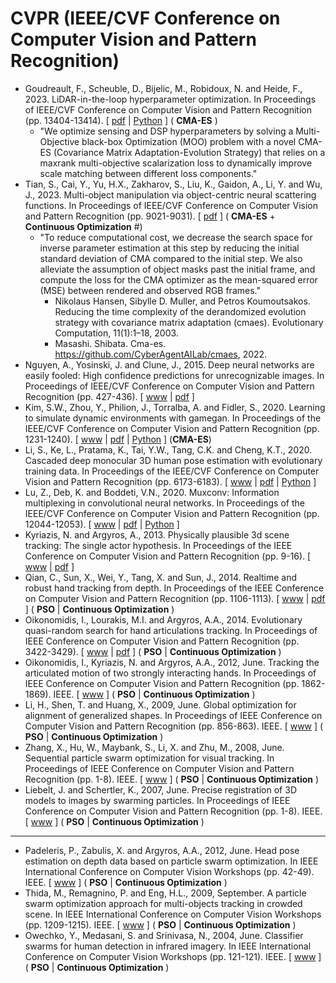 # CVPR (IEEE/CVF Conference on Computer Vision and Pattern Recognition)

* Goudreault, F., Scheuble, D., Bijelic, M., Robidoux, N. and Heide, F., 2023. LiDAR-in-the-loop hyperparameter optimization. In Proceedings of IEEE/CVF Conference on Computer Vision and Pattern Recognition (pp. 13404-13414). [ [pdf](https://openaccess.thecvf.com/content/CVPR2023/papers/Goudreault_LiDAR-in-the-Loop_Hyperparameter_Optimization_CVPR_2023_paper.pdf) | [Python](https://github.com/princeton-computational-imaging/LITL-Optimization) ] ( **CMA-ES** )
  * "We optimize sensing and DSP hyperparameters by solving a Multi-Objective black-box Optimization (MOO) problem with a novel CMA-ES (Covariance Matrix Adaptation-Evolution Strategy) that relies on a maxrank multi-objective scalarization loss to dynamically improve scale matching between different loss components."
* Tian, S., Cai, Y., Yu, H.X., Zakharov, S., Liu, K., Gaidon, A., Li, Y. and Wu, J., 2023. Multi-object manipulation via object-centric neural scattering functions. In Proceedings of IEEE/CVF Conference on Computer Vision and Pattern Recognition (pp. 9021-9031). [ [pdf](https://openaccess.thecvf.com/content/CVPR2023/papers/Tian_Multi-Object_Manipulation_via_Object-Centric_Neural_Scattering_Functions_CVPR_2023_paper.pdf) ] ( **CMA-ES** + **Continuous Optimization** #)
  * "To reduce computational cost, we decrease the search space for inverse parameter estimation at this step by reducing the initial standard deviation of CMA compared to the initial step. We also alleviate the assumption of object masks past the initial frame, and compute the loss for the CMA optimizer as the mean-squared error (MSE) between rendered and observed RGB frames."
    * Nikolaus Hansen, Sibylle D. Muller, and Petros Koumoutsakos. Reducing the time complexity of the derandomized evolution strategy with covariance matrix adaptation (cmaes). Evolutionary Computation, 11(1):1–18, 2003.
    * Masashi. Shibata. Cma-es. https://github.com/CyberAgentAILab/cmaes, 2022.
* Nguyen, A., Yosinski, J. and Clune, J., 2015. Deep neural networks are easily fooled: High confidence predictions for unrecognizable images. In Proceedings of IEEE/CVF Conference on Computer Vision and Pattern Recognition (pp. 427-436). [ [www](https://www.cv-foundation.org/openaccess/content_cvpr_2015/html/Nguyen_Deep_Neural_Networks_2015_CVPR_paper.html) | [pdf](https://www.cv-foundation.org/openaccess/content_cvpr_2015/papers/Nguyen_Deep_Neural_Networks_2015_CVPR_paper.pdf) ]
* Kim, S.W., Zhou, Y., Philion, J., Torralba, A. and Fidler, S., 2020. Learning to simulate dynamic environments with gamegan. In Proceedings of the IEEE/CVF Conference on Computer Vision and Pattern Recognition (pp. 1231-1240). [ [www](https://openaccess.thecvf.com/content_CVPR_2020/html/Kim_Learning_to_Simulate_Dynamic_Environments_With_GameGAN_CVPR_2020_paper.html) | [pdf](https://openaccess.thecvf.com/content_CVPR_2020/papers/Kim_Learning_to_Simulate_Dynamic_Environments_With_GameGAN_CVPR_2020_paper.pdf) | [Python](https://github.com/nv-tlabs/GameGAN_code) ] (**CMA-ES**)
* Li, S., Ke, L., Pratama, K., Tai, Y.W., Tang, C.K. and Cheng, K.T., 2020. Cascaded deep monocular 3D human pose estimation with evolutionary training data. In Proceedings of the IEEE/CVF Conference on Computer Vision and Pattern Recognition (pp. 6173-6183). [ [www](https://openaccess.thecvf.com/content_CVPR_2020/html/Li_Cascaded_Deep_Monocular_3D_Human_Pose_Estimation_With_Evolutionary_Training_CVPR_2020_paper.html) | [pdf](https://openaccess.thecvf.com/content_CVPR_2020/papers/Li_Cascaded_Deep_Monocular_3D_Human_Pose_Estimation_With_Evolutionary_Training_CVPR_2020_paper.pdf) | [Python](https://github.com/Nicholasli1995/EvoSkeleton) ]
* Lu, Z., Deb, K. and Boddeti, V.N., 2020. Muxconv: Information multiplexing in convolutional neural networks. In Proceedings of the IEEE/CVF Conference on Computer Vision and Pattern Recognition (pp. 12044-12053). [ [www](https://openaccess.thecvf.com/content_CVPR_2020/html/Lu_MUXConv_Information_Multiplexing_in_Convolutional_Neural_Networks_CVPR_2020_paper.html) | [pdf](https://openaccess.thecvf.com/content_CVPR_2020/papers/Lu_MUXConv_Information_Multiplexing_in_Convolutional_Neural_Networks_CVPR_2020_paper.pdf) | [Python](https://github.com/human-analysis/MUXConv) ]
* Kyriazis, N. and Argyros, A., 2013. Physically plausible 3d scene tracking: The single actor hypothesis. In Proceedings of the IEEE Conference on Computer Vision and Pattern Recognition (pp. 9-16). [ [www](https://openaccess.thecvf.com/content_cvpr_2013/html/Kyriazis_Physically_Plausible_3D_2013_CVPR_paper.html) | [pdf](https://openaccess.thecvf.com/content_cvpr_2013/papers/Kyriazis_Physically_Plausible_3D_2013_CVPR_paper.pdf) ]
* Qian, C., Sun, X., Wei, Y., Tang, X. and Sun, J., 2014. Realtime and robust hand tracking from depth. In Proceedings of the IEEE Conference on Computer Vision and Pattern Recognition (pp. 1106-1113). [ [www](https://www.cv-foundation.org/openaccess/content_cvpr_2014/html/Qian_Realtime_and_Robust_2014_CVPR_paper.html) | [pdf](https://www.cv-foundation.org/openaccess/content_cvpr_2014/papers/Qian_Realtime_and_Robust_2014_CVPR_paper.pdf) ] ( **PSO** | **Continuous Optimization** )
* Oikonomidis, I., Lourakis, M.I. and Argyros, A.A., 2014. Evolutionary quasi-random search for hand articulations tracking. In Proceedings of IEEE Conference on Computer Vision and Pattern Recognition (pp. 3422-3429). [ [www](https://openaccess.thecvf.com/content_cvpr_2014/html/Oikonomidis_Evolutionary_Quasi-random_Search_2014_CVPR_paper.html) | [pdf](https://openaccess.thecvf.com/content_cvpr_2014/papers/Oikonomidis_Evolutionary_Quasi-random_Search_2014_CVPR_paper.pdf) ] ( **PSO** | **Continuous Optimization** )
* Oikonomidis, I., Kyriazis, N. and Argyros, A.A., 2012, June. Tracking the articulated motion of two strongly interacting hands. In Proceedings of IEEE Conference on Computer Vision and Pattern Recognition (pp. 1862-1869). IEEE. [ [www](https://ieeexplore.ieee.org/abstract/document/6247885) ] ( **PSO** | **Continuous Optimization** )
* Li, H., Shen, T. and Huang, X., 2009, June. Global optimization for alignment of generalized shapes. In Proceedings of IEEE Conference on Computer Vision and Pattern Recognition (pp. 856-863). IEEE. [ [www](https://ieeexplore.ieee.org/abstract/document/5206548) ] ( **PSO** | **Continuous Optimization** )
* Zhang, X., Hu, W., Maybank, S., Li, X. and Zhu, M., 2008, June. Sequential particle swarm optimization for visual tracking. In Proceedings of IEEE Conference on Computer Vision and Pattern Recognition (pp. 1-8). IEEE. [ [www](https://ieeexplore.ieee.org/abstract/document/4587512) ] ( **PSO** | **Continuous Optimization** )
* Liebelt, J. and Schertler, K., 2007, June. Precise registration of 3D models to images by swarming particles. In Proceedings of IEEE Conference on Computer Vision and Pattern Recognition (pp. 1-8). IEEE. [ [www](https://ieeexplore.ieee.org/document/4270192) ] ( **PSO** | **Continuous Optimization** )

******* *** *******
* Padeleris, P., Zabulis, X. and Argyros, A.A., 2012, June. Head pose estimation on depth data based on particle swarm optimization. In IEEE International Conference on Computer Vision Workshops (pp. 42-49). IEEE. [ [www](https://ieeexplore.ieee.org/abstract/document/6239236) ]  ( **PSO** | **Continuous Optimization** )
* Thida, M., Remagnino, P. and Eng, H.L., 2009, September. A particle swarm optimization approach for multi-objects tracking in crowded scene. In IEEE International Conference on Computer Vision Workshops (pp. 1209-1215). IEEE. [ [www](https://ieeexplore.ieee.org/abstract/document/5457471) ] ( **PSO** | **Continuous Optimization** )
* Owechko, Y., Medasani, S. and Srinivasa, N., 2004, June. Classifier swarms for human detection in infrared imagery. In IEEE International Conference on Computer Vision Workshops (pp. 121-121). IEEE. [ [www](https://ieeexplore.ieee.org/abstract/document/1384917/) ] ( **PSO** | **Continuous Optimization** )
